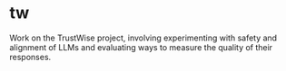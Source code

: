 # tw
Work on the TrustWise project, involving experimenting with safety and alignment of LLMs and evaluating ways to measure the quality of their responses.
